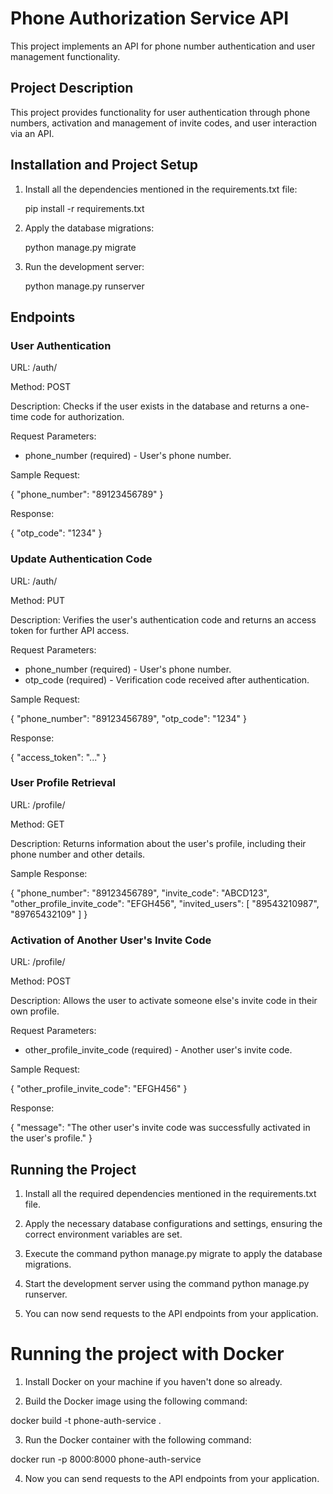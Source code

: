 # Phone Authorization Service API

This project implements an API for phone number authentication and user management functionality.

## Project Description

This project provides functionality for user authentication through phone numbers, activation and management of invite codes, and user interaction via an API.

## Installation and Project Setup

1. Install all the dependencies mentioned in the requirements.txt file:

   pip install -r requirements.txt

2. Apply the database migrations:

   python manage.py migrate

3. Run the development server:

   python manage.py runserver

## Endpoints

### User Authentication

URL: /auth/

Method: POST

Description: Checks if the user exists in the database and returns a one-time code for authorization.

Request Parameters:
- phone_number (required) - User's phone number.

Sample Request:

{
    "phone_number": "89123456789"
}

Response:

{
    "otp_code": "1234"
}

### Update Authentication Code

URL: /auth/

Method: PUT

Description: Verifies the user's authentication code and returns an access token for further API access.

Request Parameters:
- phone_number (required) - User's phone number.
- otp_code (required) - Verification code received after authentication.

Sample Request:

{
    "phone_number": "89123456789",
    "otp_code": "1234"
}

Response:

{
    "access_token": "..."
}

### User Profile Retrieval

URL: /profile/

Method: GET

Description: Returns information about the user's profile, including their phone number and other details.

Sample Response:

{
    "phone_number": "89123456789",
    "invite_code": "ABCD123",
    "other_profile_invite_code": "EFGH456",
    "invited_users": [
        "89543210987",
        "89765432109"
    ]
}

### Activation of Another User's Invite Code

URL: /profile/

Method: POST

Description: Allows the user to activate someone else's invite code in their own profile.

Request Parameters:
- other_profile_invite_code (required) - Another user's invite code.

Sample Request:

{
    "other_profile_invite_code": "EFGH456"
}

Response:

{
    "message": "The other user's invite code was successfully activated in the user's profile."
}

## Running the Project

1. Install all the required dependencies mentioned in the requirements.txt file.

2. Apply the necessary database configurations and settings, ensuring the correct environment variables are set.

3. Execute the command python manage.py migrate to apply the database migrations.

4. Start the development server using the command python manage.py runserver.

5. You can now send requests to the API endpoints from your application.

# Running the project with Docker

1. Install Docker on your machine if you haven't done so already.

2. Build the Docker image using the following command:

docker build -t phone-auth-service .

3. Run the Docker container with the following command:

docker run -p 8000:8000 phone-auth-service

4. Now you can send requests to the API endpoints from your application.